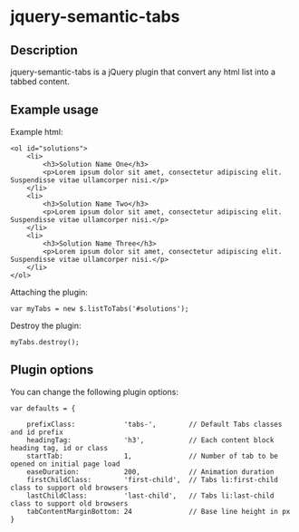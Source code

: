 jquery-semantic-tabs
========================

Description
-----------

jquery-semantic-tabs is a jQuery plugin that convert any html list into a tabbed content.

Example usage
-------------

Example html:

    <ol id="solutions">
        <li>
            <h3>Solution Name One</h3>
            <p>Lorem ipsum dolor sit amet, consectetur adipiscing elit. Suspendisse vitae ullamcorper nisi.</p>
        </li>
        <li>
            <h3>Solution Name Two</h3>
            <p>Lorem ipsum dolor sit amet, consectetur adipiscing elit. Suspendisse vitae ullamcorper nisi.</p>
        </li>
        <li>
            <h3>Solution Name Three</h3>
            <p>Lorem ipsum dolor sit amet, consectetur adipiscing elit. Suspendisse vitae ullamcorper nisi.</p>
        </li>
    </ol>

Attaching the plugin:

    var myTabs = new $.listToTabs('#solutions');

Destroy the plugin:

    myTabs.destroy();

Plugin options
--------------

You can change the following plugin options:

    var defaults = {

        prefixClass:            'tabs-',        // Default Tabs classes and id prefix
        headingTag:             'h3',           // Each content block heading tag, id or class
        startTab:               1,              // Number of tab to be opened on initial page load
        easeDuration:           200,            // Animation duration
        firstChildClass:        'first-child',  // Tabs li:first-child class to support old browsers
        lastChildClass:         'last-child',   // Tabs li:last-child class to support old browsers
        tabContentMarginBottom: 24              // Base line height in px
    }